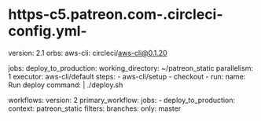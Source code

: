 # https-c5.patreon.com-.circleci-config.yml-

version: 2.1
orbs:
  aws-cli: circleci/aws-cli@0.1.20

jobs:
  deploy_to_production:
    working_directory: ~/patreon_static
    parallelism: 1
    executor: aws-cli/default
    steps:
      - aws-cli/setup
      - checkout
      - run:
          name: Run deploy
          command: |
            ./deploy.sh

workflows:
  version: 2
  primary_workflow:
    jobs:
      - deploy_to_production:
          context: patreon_static
          filters:
            branches:
              only: master

